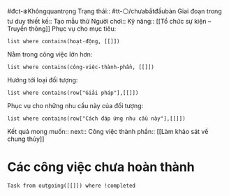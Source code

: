 #đct-❄️Khôngquantrọng
Trạng thái:: #tt-⚪/chưabắtđầubàn
Giai đoạn trong tư duy thiết kế:: Tạo mẫu thử
Người chơi::
Kỹ năng:: [[Tổ chức sự kiện – Truyền thông]]
Phục vụ cho mục tiêu:
```dataview
list where contains(hoạt-động, [[]])
```
Nằm trong công việc lớn hơn:
```dataview
list where contains(công-việc-thành-phần, [[]])
```
Hướng tới loại đối tượng:
```dataview
list where contains(row["Giải pháp"],[[]])
```
Phục vụ cho những nhu cầu này của đối tượng:
```dataview
list where contains(row["Cách đáp ứng nhu cầu này"],[[]])
```

Kết quả mong muốn:: 
next::
Công việc thành phần:: [[Làm khảo sát về chung thủy]] 

# Các công việc chưa hoàn thành
```dataview
Task from outgoing([[]]) where !completed
```


